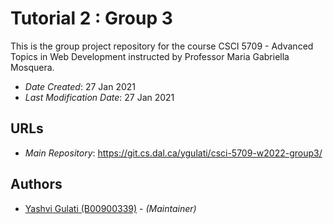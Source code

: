 # Tutorial 2 : Group 3

This is the group project repository for the course CSCI 5709 - Advanced Topics in Web Development instructed by Professor Maria Gabriella Mosquera.

* *Date Created*: 27 Jan 2021
* *Last Modification Date*: 27 Jan 2021

## URLs
* *Main Repository*: <https://git.cs.dal.ca/ygulati/csci-5709-w2022-group3/>

## Authors
* [Yashvi Gulati (B00900339)](mailto:ys849413@dal.ca) - *(Maintainer)*